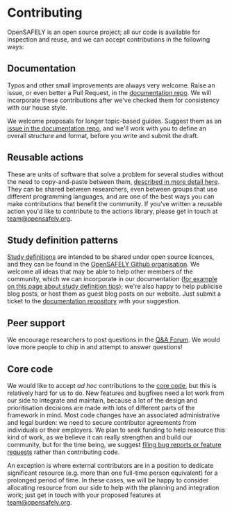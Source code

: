 # Contributing

OpenSAFELY is an open source project; all our code is available for inspection and reuse, and we can accept contributions in the following ways:

## Documentation

Typos and other small improvements are always very welcome. Raise an issue, or even better a Pull Request, in the [documentation repo](https://github.com/opensafely/documentation/). We will incorporate these contributions after we've checked them for consistency with our house style.

We welcome proposals for longer topic-based guides. Suggest them as an [issue in the documentation repo](https://github.com/opensafely/documentation/issues), and we'll work with you to define an overall structure and format, before you write and submit the draft.

## Reusable actions
These are units of software that solve a problem for several studies without the need to copy-and-paste between them, [described in more detail here](./actions-reusable.md).  They can be shared between researchers, even between groups that use different programming languages, and are one of the best ways you can make contributions that benefit the community. If you've written a reusable action you'd like to contribute to the actions library, please get in touch at [team@opensafely.org](mailto:team@opensafely.org).

## Study definition patterns
[Study definitions](./study-def.md) are intended to be shared under open source licences, and they can be found in the [OpenSAFELY Github organisation](https://github.com/opensafely).  We welcome all ideas that may be able to help other members of the community, which we can incorporate in our documentation ([for example on this page about study definition tips](study-def-tricks.md)); we're also happy to help publicise blog posts, or host them as guest blog posts on our website. Just submit a ticket to the [documentation repository](https://github.com/opensafely/documentation/issues) with your suggestion.

## Peer support

We encourage researchers to post questions in the [Q&A Forum](https://github.com/opensafely/documentation/discussions). We would love more people to chip in and attempt to answer questions!

## Core code
We would like to accept _ad hoc_ contributions to the [core code](https://github.com/opensafely-core/), but this is relatively hard for us to do. New features and bugfixes need a lot work from our side to integrate and maintain, because a lot of the design and prioritisation decisions are made with lots of different parts of the framework in mind. Most code changes have an associated administrative and legal burden: we need to secure contributor agreements from individuals or their employers.  We plan to seek funding to help resource this kind of work, as we believe it can really strengthen and build our community, but for the time being, we suggest [filing bug reports or feature requests](https://github.com/opensafely-core) rather than contributing code.

An exception is where external contributors are in a position to dedicate significant resource (e.g. more than one full-time person equivalent) for a prolonged period of time. In these cases, we will be happy to consider allocating resource from our side to help with the planning and integration work; just get in touch with your proposed features at [team@opensafely.org](mailto:team@opensafely.org).


